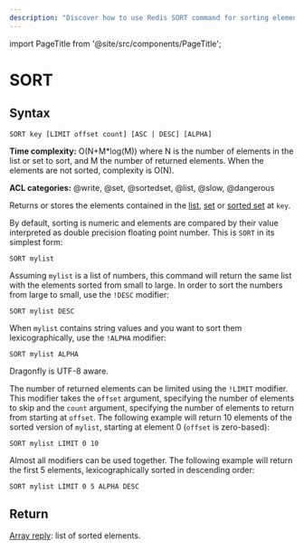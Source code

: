 ```yaml
---
description: "Discover how to use Redis SORT command for sorting elements in list, set or sorted sets."
---
```


import PageTitle from '@site/src/components/PageTitle';

# SORT

<PageTitle title="Redis SORT Command (Documentation) | Dragonfly" />

## Syntax

    SORT key [LIMIT offset count] [ASC | DESC] [ALPHA]

**Time complexity:** O(N+M\*log(M)) where N is the number of elements in the list or set to sort, and M the number of returned elements. When the elements are not sorted, complexity is O(N).

**ACL categories:** @write, @set, @sortedset, @list, @slow, @dangerous

Returns or stores the elements contained in the [list][tdtl], [set][tdts] or
[sorted set][tdtss] at `key`.

By default, sorting is numeric and elements are compared by their value
interpreted as double precision floating point number.
This is `SORT` in its simplest form:

[tdtl]: https://redis.io/topics/data-types#lists
[tdts]: https://redis.io/topics/data-types#set
[tdtss]: https://redis.io/topics/data-types#sorted-sets

```
SORT mylist
```

Assuming `mylist` is a list of numbers, this command will return the same list
with the elements sorted from small to large.
In order to sort the numbers from large to small, use the `!DESC` modifier:

```
SORT mylist DESC
```

When `mylist` contains string values and you want to sort them
lexicographically, use the `!ALPHA` modifier:

```
SORT mylist ALPHA
```

Dragonfly is UTF-8 aware.

The number of returned elements can be limited using the `!LIMIT` modifier.
This modifier takes the `offset` argument, specifying the number of elements to
skip and the `count` argument, specifying the number of elements to return from
starting at `offset`.
The following example will return 10 elements of the sorted version of `mylist`,
starting at element 0 (`offset` is zero-based):

```
SORT mylist LIMIT 0 10
```

Almost all modifiers can be used together.
The following example will return the first 5 elements, lexicographically sorted
in descending order:

```
SORT mylist LIMIT 0 5 ALPHA DESC
```

## Return

[Array reply](https://redis.io/docs/reference/protocol-spec/#arrays): list of sorted elements.
